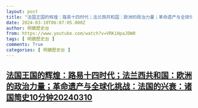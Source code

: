 ```yaml
---
layout: post
title: "法国王国的辉煌：路易十四时代；法兰西共和国：欧洲的政治力量；革命遗产与全球化挑战：法国的兴衰：诸国简史10分钟20240310"
date: 2024-03-10T06:07:05.000Z
author: 明鏡歷史台
from: https://www.youtube.com/watch?v=VRKiHpaJOW0
tags: [ 明鏡歷史台 ]
comments: True
categories: [ 明鏡歷史台 ]
---
```

<!--1710050825000-->
[法国王国的辉煌：路易十四时代；法兰西共和国：欧洲的政治力量；革命遗产与全球化挑战：法国的兴衰：诸国简史10分钟20240310](https://www.youtube.com/watch?v=VRKiHpaJOW0)
------

<div>

</div>
